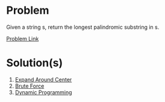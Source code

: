 # Problem
Given a string s, return the longest palindromic substring in s.

[Problem Link](https://leetcode.com/problems/longest-palindromic-substring/description/)

# Solution(s)
1. [Expand Around Center](https://github.com/OJScofield/ProblemSolving/blob/main/longestPalindromicSubstring/expandAroundCenter.py/)
2. [Brute Force](https://github.com/OJScofield/ProblemSolving/blob/main/longestPalindromicSubstring/bruteForce.py/)
3. [Dynamic Programming](https://github.com/OJScofield/ProblemSolving/blob/main/longestPalindromicSubstring/dynamicProgramming.py)
